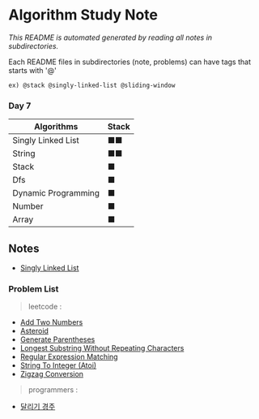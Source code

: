 
# Algorithm Study Note  

_This README is automated generated by reading all notes in subdirectories._  

Each README files in subdirectories (note, problems) can have tags that starts with '@'  

```
ex) @stack @singly-linked-list @sliding-window  
```

    
### Day 7  
| Algorithms |      Stack      |
|-----------|------------------|
| Singly Linked List | ■■ |
| String | ■■ |
| Stack | ■ |
| Dfs | ■ |
| Dynamic Programming | ■ |
| Number | ■ |
| Array | ■ |


    
## Notes
- [Singly Linked List](https://github.com/greyfolk99/algorithm/tree/main/.\notes/Singly%20Linked%20List)


        
### Problem List  
> leetcode :
  - [Add Two Numbers](https://github.com/greyfolk99/algorithm/tree/main/problems/leetcode/Add%20Two%20Numbers)
  - [Asteroid](https://github.com/greyfolk99/algorithm/tree/main/problems/leetcode/Asteroid)
  - [Generate Parentheses](https://github.com/greyfolk99/algorithm/tree/main/problems/leetcode/Generate%20Parentheses)
  - [Longest Substring Without Repeating Characters](https://github.com/greyfolk99/algorithm/tree/main/problems/leetcode/Longest%20Substring%20Without%20Repeating%20Characters)
  - [Regular Expression Matching](https://github.com/greyfolk99/algorithm/tree/main/problems/leetcode/Regular%20Expression%20Matching)
  - [String To Integer (Atoi)](https://github.com/greyfolk99/algorithm/tree/main/problems/leetcode/String%20to%20Integer%20(atoi))
  - [Zigzag Conversion](https://github.com/greyfolk99/algorithm/tree/main/problems/leetcode/Zigzag%20Conversion)
  > programmers :
  - [달리기 경주](https://github.com/greyfolk99/algorithm/tree/main/problems/programmers/달리기%20경주)
  

